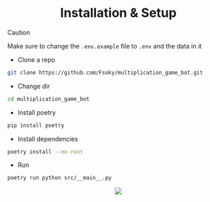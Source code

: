 <h1 align="center">Installation & Setup</h1>

> [!CAUTION]
> Make sure to change the `.env.example` file to `.env` and the data in it

- Clone a repo
```bash
git clone https://github.com/Fsoky/multiplication_game_bot.git
```
- Change dir
```bash
cd multiplication_game_bot
```
- Install poetry
```bash
pip install poetry
```
- Install dependencies
```bash
poetry install --no-root
```
- Run
```bash
poetry run python src/__main__.py
```

<p align="center">
  <img src="https://i.imgur.com/sm4cjre.gif">
</p>

